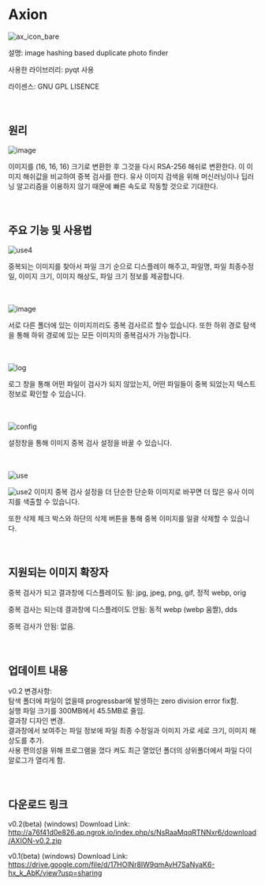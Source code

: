# Axion

![ax_icon_bare](https://user-images.githubusercontent.com/60418809/135108433-867bd7c2-13b4-482d-9efe-8d4dc71d1f24.png)

설명: image hashing based duplicate photo finder

사용한 라이브러리: pyqt 사용

라이센스: GNU GPL LISENCE</br></br></br>

## 원리

![image](https://user-images.githubusercontent.com/60418809/135102062-8a409f2a-3f78-43dc-bcf3-29174ee07a06.png)

이미지를 (16, 16, 16) 크기로 변환한 후 그것을 다시 RSA-256 해쉬로 변환한다. 이 이미지 해쉬값을 비교하여 중복 검사를 한다. 유사 이미지 검색을 위해 머신러닝이나 딥러닝 알고리즘을 이용하지 않기 때문에 빠른 속도로 작동할 것으로 기대한다. </br></br></br>


## 주요 기능 및 사용법

![use4](https://user-images.githubusercontent.com/60418809/135101807-fa033421-ac2d-40ce-83ab-c70c9ebcf69d.png)

중복되는 이미지를 찾아서 파일 크기 순으로 디스플레이 해주고, 파일명, 파일 최종수정일, 이미지 크기, 이미지 해상도, 파일 크기 정보를 제공합니다.</br></br></br>


![image](https://user-images.githubusercontent.com/60418809/135103828-47294db3-9ce5-489b-9527-67de05b8b99d.png)

서로 다른 폴더에 있는 이미지끼리도 중복 검사르르 할수 있습니다. 또한 하위 경로 탐색을 통해 하위 경로에 있는 모든 이미지의 중복검사가 가능합니다.</br></br></br>

![log](https://user-images.githubusercontent.com/60418809/135101821-6329345e-e2db-47a9-9f68-f6fe2d68eab1.png)

로그 창을 통해 어떤 파일이 검사가 되지 않았는지, 어떤 파일들이 중복 되었는지 텍스트 정보로 확인할 수 있습니다.</br></br></br>

![config](https://user-images.githubusercontent.com/60418809/135101669-efd8ad14-e674-4c0c-93bf-14c920589230.gif)

설정창을 통해 이미지 중복 검사 설정을 바꿀 수 있습니다.</br></br></br>

![use](https://user-images.githubusercontent.com/60418809/135101734-d4509f6c-f28e-4fce-81d3-25da8eefd74c.gif)

![use2](https://user-images.githubusercontent.com/60418809/135101742-bc8cf69a-a9d3-44f1-a9ab-58bbe75f13b5.gif)
이미지 중복 검사 설정을 더 단순한 단순화 이미지로 바꾸면 더 많은 유사 이미지를 색출할 수 있습니다. 

또한 삭제 체크 박스와 하단의 삭제 버튼을 통해 중복 이미지를 일괄 삭제할 수 있습니다.</br></br></br>

## 지원되는 이미지 확장자

  중복 검사가 되고 결과창에 디스플레이도 됨: jpg, jpeg, png, gif, 정적 webp, orig

  중복 검사는 되는데 결과창에 디스플레이도 안됨:  동적 webp (webp 움짤), dds

  중복 검사가 안됨: 없음.</br></br></br>

## 업데이트 내용

v0.2 변경사항: </br>
탐색 폴더에 파일이 없을때 progressbar에 발생하는 zero division error fix함. </br>
실행 파일 크기를 300MB에서 45.5MB로 줄임. </br>
결과창 디자인 변경. </br>
결과창에서 보여주는 파일 정보에 파일 최종 수정일과 이미지 가로 세로 크기, 이미지 해상도를 추가. </br>
사용 편의성을 위해 프로그램을 껐다 켜도 최근 열었던 폴더의 상위폴더에서 파일 다이알로그가 열리게 함.</br></br></br>


## 다운로드 링크
v0.2(beta) (windows) Download Link: http://a76f41d0e826.ap.ngrok.io/index.php/s/NsRaaMqqRTNNxr6/download/AXION-v0.2.zip

v0.1(beta) (windows) Download Link: https://drive.google.com/file/d/17HOlNr8IW9qmAyH7SaNyaK6-hx_k_AbK/view?usp=sharing
